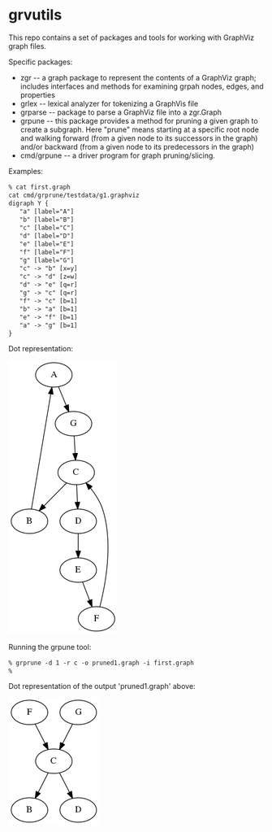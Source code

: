 # grvutils

This repo contains a set of packages and tools for working with GraphViz graph files. 

Specific packages:

* zgr -- a graph package to represent the contents of a GraphViz graph; includes interfaces and methods for examining grpah nodes, edges, and properties
* grlex -- lexical analyzer for tokenizing a GraphVis file
* grparse -- package to parse a GraphViz file into a zgr.Graph
* grpune -- this package provides a method for pruning a given graph to create a subgraph. Here "prune" means starting at a specific root node and walking forward (from a given node to its successors in the graph) and/or backward (from a given node to its predecessors in the graph)
* cmd/grpune -- a driver program for graph pruning/slicing. 

Examples:

```
% cat first.graph
cat cmd/grprune/testdata/g1.graphviz
digraph Y {
   "a" [label="A"]
   "b" [label="B"]
   "c" [label="C"]
   "d" [label="D"]
   "e" [label="E"]
   "f" [label="F"]
   "g" [label="G"]
   "c" -> "b" [x=y]
   "c" -> "d" [z=w]
   "d" -> "e" [q=r]
   "g" -> "c" [q=r]
   "f" -> "c" [b=1]
   "b" -> "a" [b=1]
   "e" -> "f" [b=1]
   "a" -> "g" [b=1]
}
```

Dot representation:

![](images/first.png)

Running the grpune tool:

```
% grprune -d 1 -r c -o pruned1.graph -i first.graph 
% 
```

Dot representation of the output 'pruned1.graph' above:

![](images/pruned1.png)
